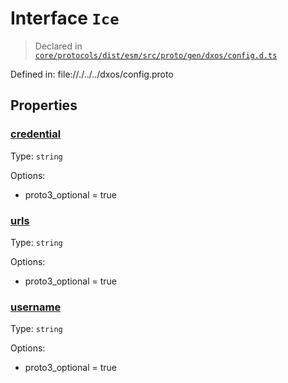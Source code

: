 # Interface `Ice`
> Declared in [`core/protocols/dist/esm/src/proto/gen/dxos/config.d.ts`]()

Defined in:
   file://./../../dxos/config.proto
## Properties
### [credential]()
Type: <code>string</code>

Options:
  - proto3_optional = true

### [urls]()
Type: <code>string</code>

Options:
  - proto3_optional = true

### [username]()
Type: <code>string</code>

Options:
  - proto3_optional = true

    